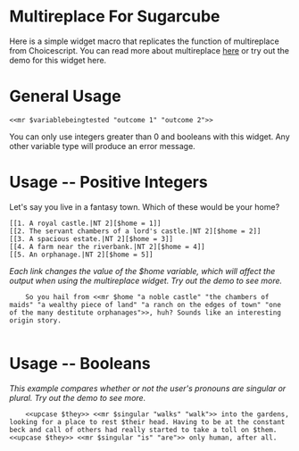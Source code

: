 # Multireplace For Sugarcube

Here is a simple widget macro that replicates the function of multireplace from Choicescript. You can read more about multireplace [here](https://choicescriptdev.fandom.com/wiki/Multireplace) or try out the demo for this widget here.

# General Usage
```<<mr $variablebeingtested "outcome 1" "outcome 2">>```

You can only use integers greater than 0 and booleans with this widget. Any other variable type will produce an error message.

# Usage -- Positive Integers
Let's say you live in a fantasy town. Which of these would be your home?

    [[1. A royal castle.|NT 2][$home = 1]]
    [[2. The servant chambers of a lord's castle.|NT 2][$home = 2]]
    [[3. A spacious estate.|NT 2][$home = 3]]
    [[4. A farm near the riverbank.|NT 2][$home = 4]]
    [[5. An orphanage.|NT 2][$home = 5]]

_Each link changes the value of the $home variable, which will affect the output when using the multireplace widget. Try out the demo to see more._

```
    So you hail from <<mr $home "a noble castle" "the chambers of maids" "a wealthy piece of land" "a ranch on the edges of town" "one of the many destitute orphanages">>, huh? Sounds like an interesting origin story.
    
```
   
# Usage -- Booleans
_This example compares whether or not the user's pronouns are singular or plural. Try out the demo to see more._

```
    <<upcase $they>> <<mr $singular "walks" "walk">> into the gardens, looking for a place to rest $their head. Having to be at the constant beck and call of others had really started to take a toll on $them. <<upcase $they>> <<mr $singular "is" "are">> only human, after all.
    
```
